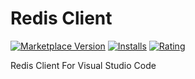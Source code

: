 # Redis Client

[![Marketplace Version](https://vsmarketplacebadge.apphb.com/version-short/cweijan.vscode-redis-client.svg)](https://marketplace.visualstudio.com/items?itemName=cweijan.vscode-redis-client) [![Installs](https://vsmarketplacebadge.apphb.com/installs-short/cweijan.vscode-redis-client.svg)](https://marketplace.visualstudio.com/items?itemName=cweijan.vscode-redis-client) [![Rating](https://vsmarketplacebadge.apphb.com/rating-short/cweijan.vscode-redis-client.svg)](https://marketplace.visualstudio.com/items?itemName=cweijan.vscode-redis-client) 

Redis Client For Visual Studio Code